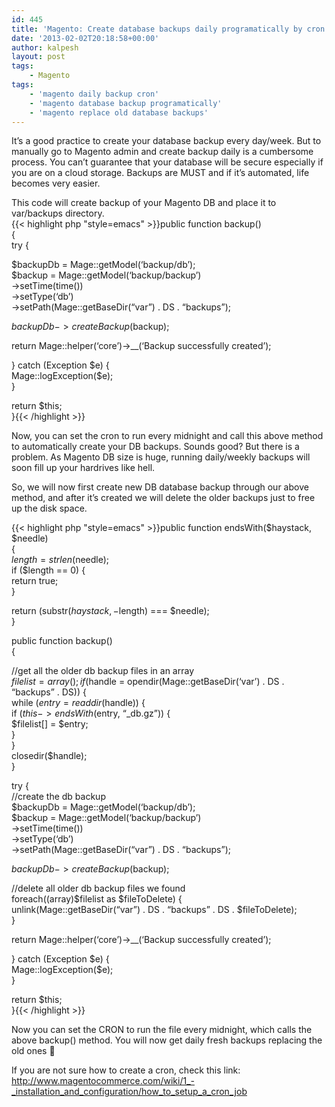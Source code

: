 ```yaml
---
id: 445
title: 'Magento: Create database backups daily programatically by cron'
date: '2013-02-02T20:18:58+00:00'
author: kalpesh
layout: post
tags:
    - Magento
tags:
    - 'magento daily backup cron'
    - 'magento database backup programatically'
    - 'magento replace old database backups'
---
```


It’s a good practice to create your database backup every day/week. But to manually go to Magento admin and create backup daily is a cumbersome process. You can’t guarantee that your database will be secure especially if you are on a cloud storage. Backups are MUST and if it’s automated, life becomes very easier.

This code will create backup of your Magento DB and place it to var/backups directory.  
{{< highlight php "style=emacs" >}}public function backup()  
{  
 try {

 $backupDb = Mage::getModel(‘backup/db’);  
 $backup = Mage::getModel(‘backup/backup’)  
 ->setTime(time())  
 ->setType(‘db’)  
 ->setPath(Mage::getBaseDir(“var”) . DS . “backups”);

 $backupDb->createBackup($backup);

 return Mage::helper(‘core’)->__(‘Backup successfully created’);

 } catch (Exception $e) {  
 Mage::logException($e);  
 }

 return $this;  
}{{< /highlight >}}  
  
Now, you can set the cron to run every midnight and call this above method to automatically create your DB backups. Sounds good? But there is a problem. As Magento DB size is huge, running daily/weekly backups will soon fill up your hardrives like hell.

So, we will now first create new DB database backup through our above method, and after it’s created we will delete the older backups just to free up the disk space.

{{< highlight php "style=emacs" >}}public function endsWith($haystack, $needle)  
{  
 $length = strlen($needle);  
 if ($length == 0) {  
 return true;  
 }

 return (substr($haystack, -$length) === $needle);  
}

public function backup()  
{

 //get all the older db backup files in an array  
 $filelist = array();  
 if ($handle = opendir(Mage::getBaseDir(‘var’) . DS . “backups” . DS)) {  
 while ($entry = readdir($handle)) {  
 if ($this->endsWith($entry, “_db.gz”)) {  
 $filelist[] = $entry;  
 }  
 }  
 closedir($handle);  
 }

 try {  
 //create the db backup  
 $backupDb = Mage::getModel(‘backup/db’);  
 $backup = Mage::getModel(‘backup/backup’)  
 ->setTime(time())  
 ->setType(‘db’)  
 ->setPath(Mage::getBaseDir(“var”) . DS . “backups”);

 $backupDb->createBackup($backup);

 //delete all older db backup files we found  
 foreach((array)$filelist as $fileToDelete) {  
 unlink(Mage::getBaseDir(“var”) . DS . “backups” . DS . $fileToDelete);  
 }

 return Mage::helper(‘core’)->__(‘Backup successfully created’);

 } catch (Exception $e) {  
 Mage::logException($e);  
 }

 return $this;  
}{{< /highlight >}}

Now you can set the CRON to run the file every midnight, which calls the above backup() method. You will now get daily fresh backups replacing the old ones 🙂

If you are not sure how to create a cron, check this link: http://www.magentocommerce.com/wiki/1_-_installation_and_configuration/how_to_setup_a_cron_job